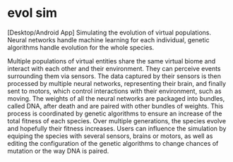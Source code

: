 # evol sim
[Desktop/Android App]
Simulating the evolution of virtual populations. Neural networks handle machine learning for each individual, genetic algorithms handle evolution for the whole species.

Multiple populations of virtual entities share the same virtual biome and interact with each other and their environment.
They can perceive events surrounding them via sensors. The data captured by their sensors is then processed by multiple neural networks, representing their brain, and finally sent to motors, which control interactions with their environment, such as moving.
The weights of all the neural networks are packaged into bundles, called DNA, after death and are paired with other bundles of weights. This process is coordinated by genetic algorithms to ensure an increase of the total fitness of each species.
Over multiple generations, the species evolve and hopefully their fitness increases.
Users can influence the simulation by equiping the species with several sensors, brains or motors, as well as editing the configuration of the genetic algorithms to change chances of mutation or the way DNA is paired.
